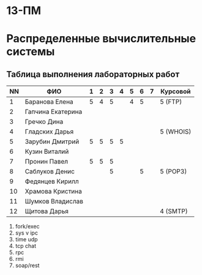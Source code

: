 # 13-ПМ
# Распределенные вычислительные системы

## Таблица выполнения лабораторных работ

| NN  | ФИО               | 1   | 2   | 3   | 4   | 5   | 6   | 7   | Курсовой  |
| --- | ----------------- | --- | --- | --- | --- | --- | --- | --- | --------- |
| 1   | Баранова Елена    | 5   | 4   | 5   |     | 4   | 5   |     | 5 (FTP)   |
| 2   | Гапчина Екатерина |     |     |     |     |     |     |     |           |
| 3   | Гречко Дина       |     |     |     |     |     |     |     |           |
| 4   | Гладских Дарья    |     |     |     |     |     |     |     | 5 (WHOIS) |
| 5   | Зарубин Дмитрий   | 5   | 5   | 5   | 5   |     |     |     |           |
| 6   | Кузин Виталий     |     |     |     |     |     |     |     |           |
| 7   | Пронин Павел      | 5   | 5   | 5   |     |     |     |     |           |
| 8   | Саблуков Денис    |     |     | 5   |     |     | 5   |     | 5 (POP3)  |
| 9   | Федянцев Кирилл   |     |     |     |     |     |     |     |           |
| 10  | Храмова Кристина  |     |     |     |     |     |     |     |           |
| 11  | Шумков Владислав  |     |     |     |     |     |     |     |           |
| 12  | Щитова Дарья      |     |     |     |     |     |     |     | 4 (SMTP)  |

1. fork/exec
2. sys v ipc
3. time udp
4. tcp chat
5. rpc
6. rmi
7. soap/rest
